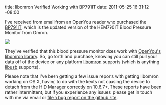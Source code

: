 title: libomron Verified Working with BP791IT
date: 2011-05-25 16:31:12 -08:00

I've received from email from an OpenYou reader who purchased the
[BP791IT][1], which is the updated version of the HEM790IT Blood
Pressure Monitor from Omron.

[![](http://images.nonpolynomial.com/openyou.org/blog/bp791it.jpg)](http://www.amazon.com/gp/product/B004H44GB4/ref=as_li_qf_sp_asin_tl?ie=UTF8&tag=openyouorg-20&linkCode=as2&camp=217145&creative=399349&creativeASIN=B004H44GB4)

They've verified that this blood pressure monitor does work
with [OpenYou's libomron library][2]. So, go forth and purchase, knowing
you can still pull your data off of the device on any platform
[libomron][2] supports (which is anything [libusb][3] supports).

Please note that I've been getting a few issue reports with getting
libomron working on OS X, having to do with the kexts not causing the
device to detach from the HID Manager correctly on 10.6.7+. These
reports have been rather intermittent, but if you experience any
issues, please get in touch with me via email or [file a bug report on the github site][4].

[1]: http://www.amazon.com/gp/product/B004H44GB4/ref=as_li_qf_sp_asin_tl?ie=UTF8&tag=openyouorg-20&linkCode=as2&camp=217145&creative=399349&creativeASIN=B004H44GB4
[2]: https://github.com/qdot/libomron/
[3]: http://www.libusb.org
[4]: https://github.com/qdot/libomron/issues
